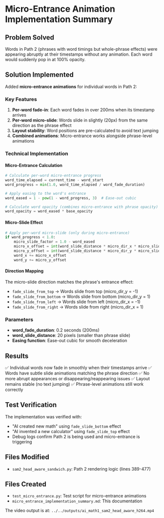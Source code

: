 # Micro-Entrance Animation Implementation Summary

## Problem Solved
Words in Path 2 (phrases with word timings but whole-phrase effects) were appearing abruptly at their timestamps without any animation. Each word would suddenly pop in at 100% opacity.

## Solution Implemented
Added **micro-entrance animations** for individual words in Path 2:

### Key Features
1. **Per-word fade-in**: Each word fades in over 200ms when its timestamp arrives
2. **Per-word micro-slide**: Words slide in slightly (20px) from the same direction as the phrase effect
3. **Layout stability**: Word positions are pre-calculated to avoid text jumping
4. **Combined animations**: Micro-entrance works alongside phrase-level animations

### Technical Implementation

#### Micro-Entrance Calculation
```python
# Calculate per-word micro-entrance progress
word_time_elapsed = current_time - word_start
word_progress = min(1.0, word_time_elapsed / word_fade_duration)

# Apply easing to the word's entrance
word_eased = 1 - pow(1 - word_progress, 3)  # Ease-out cubic

# Calculate word opacity (combines micro-entrance with phrase opacity)
word_opacity = word_eased * base_opacity
```

#### Micro-Slide Effect
```python
# Apply per-word micro-slide (only during micro-entrance)
if word_progress < 1.0:
    micro_slide_factor = 1.0 - word_eased
    micro_x_offset = int(word_slide_distance * micro_dir_x * micro_slide_factor)
    micro_y_offset = int(word_slide_distance * micro_dir_y * micro_slide_factor)
    word_x += micro_x_offset
    word_y += micro_y_offset
```

#### Direction Mapping
The micro-slide direction matches the phrase's entrance effect:
- `fade_slide_from_top` → Words slide from top (micro_dir_y = -1)
- `fade_slide_from_bottom` → Words slide from bottom (micro_dir_y = 1)
- `fade_slide_from_left` → Words slide from left (micro_dir_x = -1)
- `fade_slide_from_right` → Words slide from right (micro_dir_x = 1)

### Parameters
- **word_fade_duration**: 0.2 seconds (200ms)
- **word_slide_distance**: 20 pixels (smaller than phrase slide)
- **Easing function**: Ease-out cubic for smooth deceleration

## Results
✅ Individual words now fade in smoothly when their timestamps arrive
✅ Words have subtle slide animations matching the phrase direction
✅ No more abrupt appearances or disappearing/reappearing issues
✅ Layout remains stable (no text jumping)
✅ Phrase-level animations still work correctly

## Test Verification
The implementation was verified with:
- "AI created new math" using `fade_slide_bottom` effect
- "AI invented a new calculator" using `fade_slide_top` effect
- Debug logs confirm Path 2 is being used and micro-entrance is triggering

## Files Modified
- `sam2_head_aware_sandwich.py`: Path 2 rendering logic (lines 389-477)

## Files Created
- `test_micro_entrance.py`: Test script for micro-entrance animations
- `micro_entrance_implementation_summary.md`: This documentation

The video output is at: `../../outputs/ai_math1_sam2_head_aware_h264.mp4`